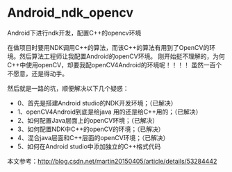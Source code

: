 # Android_ndk_opencv
Android下进行ndk开发，配置C++的opencv环境


在做项目时要用NDK调用C++的算法，而该C++的算法有用到了OpenCV的环境。然后算法工程师让我配置Android的openCV环境。
刚开始挺不理解的，为何C++中使用openCV，却要我配openCV4Android的环境呢！！！！
虽然一百个不愿意，还是得动手。

然后就是一路的坑，顺便解决以下几个疑惑：
* 0、首先是搭建Android studio的NDK开发环境；（已解决）
* 1、openCV4Android到底是给java 用的还是给C++用的；（已解决）
* 2、如何配置Java层面上的openCV环境；（已解决）
* 3、如何配置NDK中C++的openCV的环境；（已解决）
* 4、混合java层面和C++层面的openCV环境；（已解决）
* 5、如何在Android studio中添加独立的C++格式代码


本文参考：http://blog.csdn.net/martin20150405/article/details/53284442
